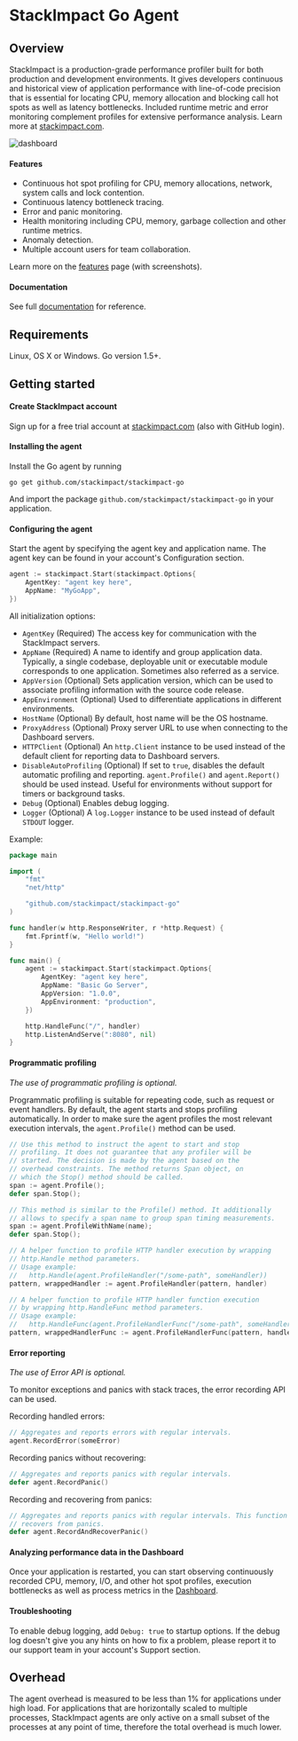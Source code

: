 # StackImpact Go Agent

## Overview

StackImpact is a production-grade performance profiler built for both production and development environments. It gives developers continuous and historical view of application performance with line-of-code precision that is essential for locating CPU, memory allocation and blocking call hot spots as well as latency bottlenecks. Included runtime metric and error monitoring complement profiles for extensive performance analysis. Learn more at [stackimpact.com](https://stackimpact.com/).

![dashboard](https://stackimpact.com/img/readme/hotspots-cpu-1.5-go.png)

#### Features

* Continuous hot spot profiling for CPU, memory allocations, network, system calls and lock contention.
* Continuous latency bottleneck tracing.
* Error and panic monitoring.
* Health monitoring including CPU, memory, garbage collection and other runtime metrics.
* Anomaly detection.
* Multiple account users for team collaboration.

Learn more on the [features](https://stackimpact.com/features/) page (with screenshots).


#### Documentation

See full [documentation](https://stackimpact.com/docs/) for reference.



## Requirements

Linux, OS X or Windows. Go version 1.5+.


## Getting started


#### Create StackImpact account

Sign up for a free trial account at [stackimpact.com](https://stackimpact.com) (also with GitHub login).


#### Installing the agent

Install the Go agent by running

```
go get github.com/stackimpact/stackimpact-go
```

And import the package `github.com/stackimpact/stackimpact-go` in your application.


#### Configuring the agent

Start the agent by specifying the agent key and application name. The agent key can be found in your account's Configuration section.

```go
agent := stackimpact.Start(stackimpact.Options{
	AgentKey: "agent key here",
	AppName: "MyGoApp",
})
```

All initialization options:

* `AgentKey` (Required) The access key for communication with the StackImpact servers.
* `AppName` (Required) A name to identify and group application data. Typically, a single codebase, deployable unit or executable module corresponds to one application. Sometimes also referred as a service.
* `AppVersion` (Optional) Sets application version, which can be used to associate profiling information with the source code release.
* `AppEnvironment` (Optional) Used to differentiate applications in different environments.
* `HostName` (Optional) By default, host name will be the OS hostname.
* `ProxyAddress` (Optional) Proxy server URL to use when connecting to the Dashboard servers.
* `HTTPClient` (Optional) An `http.Client` instance to be used instead of the default client for reporting data to Dashboard servers.
* `DisableAutoProfiling` (Optional) If set to `true`, disables the default automatic profiling and reporting. `agent.Profile()` and `agent.Report()` should be used instead. Useful for environments without support for timers or background tasks.
* `Debug` (Optional) Enables debug logging.
* `Logger` (Optional) A `log.Logger` instance to be used instead of default `STDOUT` logger.



Example:

```go
package main

import (
	"fmt"
	"net/http"

	"github.com/stackimpact/stackimpact-go"
)

func handler(w http.ResponseWriter, r *http.Request) {
	fmt.Fprintf(w, "Hello world!")
}

func main() {
	agent := stackimpact.Start(stackimpact.Options{
		AgentKey: "agent key here",
		AppName: "Basic Go Server",
		AppVersion: "1.0.0",
		AppEnvironment: "production",
	})

	http.HandleFunc("/", handler) 
	http.ListenAndServe(":8080", nil)
}
```

#### Programmatic profiling

*The use of programmatic profiling is optional.*

Programmatic profiling is suitable for repeating code, such as request or event handlers. By default, the agent starts and stops profiling automatically. In order to make sure the agent profiles the most relevant execution intervals, the `agent.Profile()` method can be used.

```go
// Use this method to instruct the agent to start and stop 
// profiling. It does not guarantee that any profiler will be 
// started. The decision is made by the agent based on the 
// overhead constraints. The method returns Span object, on 
// which the Stop() method should be called. 
span := agent.Profile();
defer span.Stop();
```

```go
// This method is similar to the Profile() method. It additionally
// allows to specify a span name to group span timing measurements.
span := agent.ProfileWithName(name);
defer span.Stop();
```

```go
// A helper function to profile HTTP handler execution by wrapping 
// http.Handle method parameters.
// Usage example:
//   http.Handle(agent.ProfileHandler("/some-path", someHandler))
pattern, wrappedHandler := agent.ProfileHandler(pattern, handler)
```

```go
// A helper function to profile HTTP handler function execution 
// by wrapping http.HandleFunc method parameters.
// Usage example:
//   http.HandleFunc(agent.ProfileHandlerFunc("/some-path", someHandlerFunc))
pattern, wrappedHandlerFunc := agent.ProfileHandlerFunc(pattern, handlerFunc)
```


#### Error reporting

*The use of Error API is optional.*


To monitor exceptions and panics with stack traces, the error recording API can be used.

Recording handled errors:

```go
// Aggregates and reports errors with regular intervals.
agent.RecordError(someError)
```

Recording panics without recovering:

```go
// Aggregates and reports panics with regular intervals.
defer agent.RecordPanic()
```

Recording and recovering from panics:

```go
// Aggregates and reports panics with regular intervals. This function also
// recovers from panics.
defer agent.RecordAndRecoverPanic()
```


#### Analyzing performance data in the Dashboard

Once your application is restarted, you can start observing continuously recorded CPU, memory, I/O, and other hot spot profiles, execution bottlenecks as well as process metrics in the [Dashboard](https://dashboard.stackimpact.com/).


#### Troubleshooting

To enable debug logging, add `Debug: true` to startup options. If the debug log doesn't give you any hints on how to fix a problem, please report it to our support team in your account's Support section.


## Overhead

The agent overhead is measured to be less than 1% for applications under high load. For applications that are horizontally scaled to multiple processes, StackImpact agents are only active on a small subset of the processes at any point of time, therefore the total overhead is much lower.
